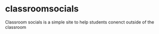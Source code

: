 # classroomsocials
Classroom socials is a simple site to help students conenct outside of the classroom
